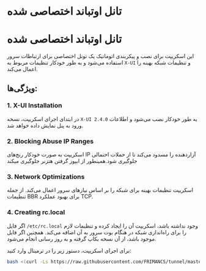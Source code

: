 # تانل اوتباند اختصاصی شده
# تانل اوتباند اختصاصی شده

این اسکریپت برای نصب و پیکربندی اتوماتیک یک تونل اختصاصی برای ارتباطات سرور استفاده می‌شود و به طور خودکار تنظیمات مربوط به `X-UI` و تنظیمات شبکه بهینه را اعمال می‌کند.

## ویژگی‌ها:

### 1. **X-UI Installation**
در ابتدای اجرای اسکریپت، نسخه `X-UI 2.4.0` به طور خودکار نصب می‌شود و اطلاعات ورود به پنل نمایش داده خواهد شد.

### 2. **Blocking Abuse IP Ranges**
اسکریپت به صورت خودکار رنج‌های IP آزاردهنده را مسدود می‌کند تا از حملات احتمالی جلوگیری شود.همینطور از ابیوز گرفتن هتزنر جلوگیری میکند

### 3. **Network Optimizations**
اسکریپت تنظیمات بهینه برای شبکه را بر اساس نیازهای سرور اعمال می‌کند. از جمله تنظیمات BBR برای بهبود عملکرد TCP.

### 4. **Creating rc.local**
اگر فایل `/etc/rc.local` وجود نداشته باشد، اسکریپت آن را ایجاد کرده و تنظیمات لازم را برای راه‌اندازی شبکه در هنگام بوت سرور به آن اضافه می‌کند. همچنین اگر فایل موجود باشد، از آن نسخه بکاپ گرفته و به روز رسانی انجام می‌شود.


برای اجرای اسکریپت، دستور زیر را در ترمینال وارد کنید:

```bash
bash <(curl -Ls https://raw.githubusercontent.com/FRIMANCS/tunnel/master/install.sh)
